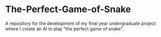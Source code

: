 # The-Perfect-Game-of-Snake
A repository for the development of my final year undergraduate project where I create an AI to play "the perfect game of snake".
